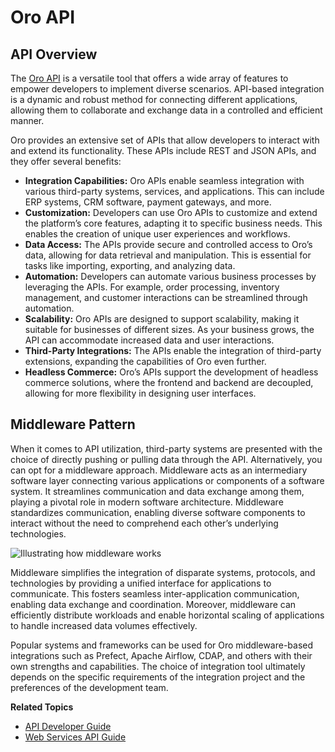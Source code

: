 <a id="custom-integrations-oro-api"></a>

# Oro API

## API Overview

The [Oro API](../../../backend/api/index.md#web-api) is a versatile tool that offers a wide array of features to empower developers to implement diverse scenarios. API-based integration is a dynamic and robust method for connecting different applications, allowing them to collaborate and exchange data in a controlled and efficient manner.

Oro provides an extensive set of APIs that allow developers to interact with and extend its functionality. These APIs include REST and JSON APIs, and they offer several benefits:

* **Integration Capabilities:** Oro APIs enable seamless integration with various third-party systems, services, and applications. This can include ERP systems, CRM software, payment gateways, and more.
* **Customization:** Developers can use Oro APIs to customize and extend the platform’s core features, adapting it to specific business needs. This enables the creation of unique user experiences and workflows.
* **Data Access:** The APIs provide secure and controlled access to Oro’s data, allowing for data retrieval and manipulation. This is essential for tasks like importing, exporting, and analyzing data.
* **Automation:** Developers can automate various business processes by leveraging the APIs. For example, order processing, inventory management, and customer interactions can be streamlined through automation.
* **Scalability:** Oro APIs are designed to support scalability, making it suitable for businesses of different sizes. As your business grows, the API can accommodate increased data and user interactions.
* **Third-Party Integrations:** The APIs enable the integration of third-party extensions, expanding the capabilities of Oro even further.
* **Headless Commerce:** Oro’s APIs support the development of headless commerce solutions, where the frontend and backend are decoupled, allowing for more flexibility in designing user interfaces.

## Middleware Pattern

When it comes to API utilization, third-party systems are presented with the choice of directly pushing or pulling data through the API. Alternatively, you can opt for a middleware approach. Middleware acts as an intermediary software layer connecting various applications or components of a software system. It streamlines communication and data exchange among them, playing a pivotal role in modern software architecture. Middleware standardizes communication, enabling diverse software components to interact without the need to comprehend each other’s underlying technologies.

![Illustrating how middleware works](user/img/integrations/middleware.png)

Middleware simplifies the integration of disparate systems, protocols, and technologies by providing a unified interface for applications to communicate. This fosters seamless inter-application communication, enabling data exchange and coordination. Moreover, middleware can efficiently distribute workloads and enable horizontal scaling of applications to handle increased data volumes effectively.

Popular systems and frameworks can be used for Oro middleware-based integrations such as Prefect, Apache Airflow, CDAP, and others with their own strengths and capabilities. The choice of integration tool ultimately depends on the specific requirements of the integration project and the preferences of the development team.

**Related Topics**

* [API Developer Guide](../../../backend/api/index.md#web-api)
* [Web Services API Guide](../../../api/index.md#web-services-api)
